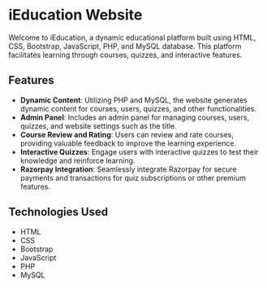 # iEducation Website

Welcome to iEducation, a dynamic educational platform built using HTML, CSS, Bootstrap, JavaScript, PHP, and MySQL database. This platform facilitates learning through courses, quizzes, and interactive features.

## Features

- **Dynamic Content**: Utilizing PHP and MySQL, the website generates dynamic content for courses, users, quizzes, and other functionalities.
- **Admin Panel**: Includes an admin panel for managing courses, users, quizzes, and website settings such as the title.
- **Course Review and Rating**: Users can review and rate courses, providing valuable feedback to improve the learning experience.
- **Interactive Quizzes**: Engage users with interactive quizzes to test their knowledge and reinforce learning.
- **Razorpay Integration**: Seamlessly integrate Razorpay for secure payments and transactions for quiz subscriptions or other premium features.

## Technologies Used

- HTML
- CSS
- Bootstrap
- JavaScript
- PHP
- MySQL
